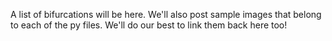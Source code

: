 A list of bifurcations will be here. We'll also post sample images that belong to each of the py files. 
We'll do our best to link them back here too!

